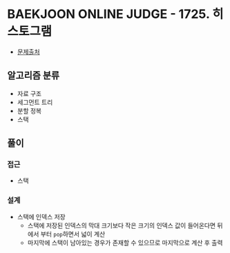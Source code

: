 # BAEKJOON ONLINE JUDGE - 1725. 히스토그램

- [문제출처](https://www.acmicpc.net/problem/1725 '1725. 히스토그램')

## 알고리즘 분류

- 자료 구조
- 세그먼트 트리
- 분할 정복
- 스택

## 풀이

### 접근

- 스택

### 설계

- 스택에 인덱스 저장
  - 스택에 저장된 인덱스의 막대 크기보다 작은 크기의 인덱스 값이 들어온다면 뒤에서 부터 `pop`하면서 넓이 계산
  - 마지막에 스택이 남아있는 경우가 존재할 수 있으므로 마지막으로 계산 후 출력
